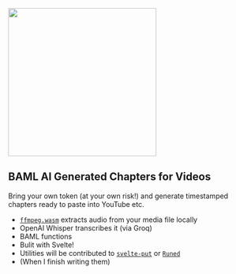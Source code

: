 <!-- <p align="center">
  
</p> -->
<img src="./.github/assets/gh-social.png" height="300px">

## BAML AI Generated Chapters for Videos

Bring your own token (at your own risk!) and generate timestamped
chapters ready to paste into YouTube etc.

- [`ffmpeg.wasm`](https://ffmpegwasm.netlify.app) extracts audio from your media file locally
- OpenAI Whisper transcribes it (via Groq)
- BAML functions
- Bulit with Svelte!
- Utilities will be contributed to [`svelte-put`](http://svelte-put.vnphanquang.com) or [`Runed`](https://runed.dev)
- (When I finish writing them)
